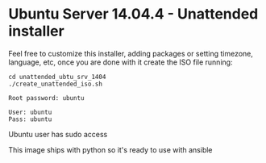 # Ubuntu Server 14.04.4 - Unattended installer

Feel free to customize this installer, adding packages or setting timezone, language, etc, once you are done with it create the ISO file running:

```shell
cd unattended_ubtu_srv_1404
./create_unattended_iso.sh 
```

```Root password: ubuntu```

```
User: ubuntu
Pass: ubuntu
```
Ubuntu user has sudo access

This image ships with python so it's ready to use with ansible

